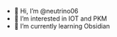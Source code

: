 - 👋 Hi, I’m @neutrino06
- 👀 I’m interested in IOT and PKM
- 🌱 I’m currently learning Obsidian

<!---
neutrino06/neutrino06 is a ✨ special ✨ repository because its `README.md` (this file) appears on your GitHub profile.
You can click the Preview link to take a look at your changes.
--->
